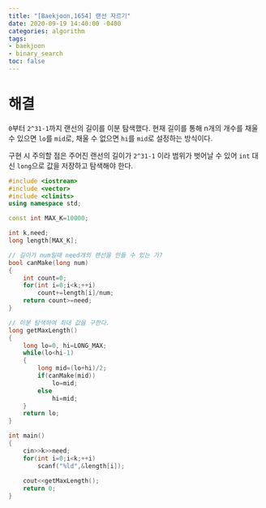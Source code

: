 ```yaml
---
title: "[Baekjoon,1654] 랜선 자르기"
date: 2020-09-19 14:40:00 -0400
categories: algorithm 
tags:
- baekjoon 
- binary_search
toc: false
---
```

# 해결 
`0`부터 `2^31-1`까지 랜선의 길이를 이분 탐색했다. 
현재 길이를 통해 n개의 개수를 채울 수 있으면 `lo`를 `mid`로, 채울 수 없으면 `hi`를 `mid`로 설정하는 방식이다. 

구현 시 주의할 점은 주어진 랜선의 길이가 `2^31-1` 이라 범위가 벗어날 수 있어 `int` 대신 `long`으로 값을 저장하고 탐색해야 한다. 
```cpp
#include <iostream>
#include <vector>
#include <climits>
using namespace std;

const int MAX_K=10000;

int k,need;
long length[MAX_K];

// 길이가 num일때 need개의 랜선을 만들 수 있는 가? 
bool canMake(long num)
{
    int count=0;
    for(int i=0;i<k;++i)
        count+=length[i]/num;
    return count>=need;
}

// 이분 탐색하여 최대 값을 구한다. 
long getMaxLength()
{
    long lo=0, hi=LONG_MAX;
    while(lo<hi-1)
    {
        long mid=(lo+hi)/2;
        if(canMake(mid))
            lo=mid;
        else
            hi=mid;
    }
    return lo;
}

int main()
{
    cin>>k>>need;
    for(int i=0;i<k;++i)
        scanf("%ld",&length[i]);
    
    cout<<getMaxLength();
    return 0;
}
```
